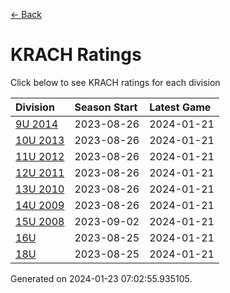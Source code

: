 [<- Back](../readme.md)
# KRACH Ratings
Click below to see KRACH ratings for each division

| Division | Season Start | Latest Game |
| :-- | :-- | :-- |
| [9U 2014](9U-2014-ratings.md) | 2023-08-26 | 2024-01-21 |
| [10U 2013](10U-2013-ratings.md) | 2023-08-26 | 2024-01-21 |
| [11U 2012](11U-2012-ratings.md) | 2023-08-26 | 2024-01-21 |
| [12U 2011](12U-2011-ratings.md) | 2023-08-26 | 2024-01-21 |
| [13U 2010](13U-2010-ratings.md) | 2023-08-26 | 2024-01-21 |
| [14U 2009](14U-2009-ratings.md) | 2023-08-26 | 2024-01-21 |
| [15U 2008](15U-2008-ratings.md) | 2023-09-02 | 2024-01-21 |
| [16U](16U-ratings.md) | 2023-08-25 | 2024-01-21 |
| [18U](18U-ratings.md) | 2023-08-25 | 2024-01-21 |

Generated on 2024-01-23 07:02:55.935105.
